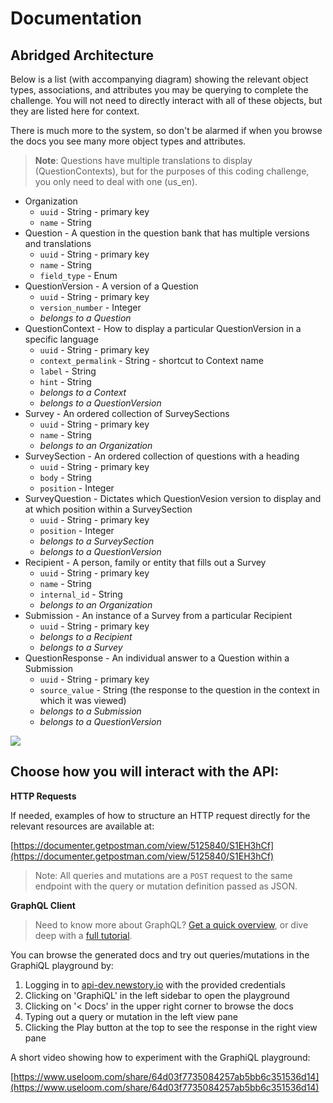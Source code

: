 # Documentation

## Abridged Architecture

Below is a list (with accompanying diagram) showing the relevant object types, associations, and attributes you may be querying to complete the challenge. You will not need to directly interact with all of these objects, but they are listed here for context.

There is much more to the system, so don't be alarmed if when you browse the docs you see many more object types and attributes.

> **Note**: Questions have multiple translations to display (QuestionContexts), but for the purposes of this coding challenge, you only need to deal with one (us_en).

- Organization
    - `uuid` - String - primary key
    - `name` - String
- Question - A question in the question bank that has multiple versions and translations
    - `uuid` - String - primary key
    - `name` - String
    - `field_type` - Enum
- QuestionVersion - A version of a Question
    - `uuid` - String - primary key
    - `version_number` - Integer
    - *belongs to a Question*
- QuestionContext - How to display a particular QuestionVersion in a specific language
    - `uuid` - String - primary key
    - `context_permalink` - String - shortcut to Context name
    - `label` - String
    - `hint` - String
    - *belongs to a Context*
    - *belongs to a QuestionVersion*
- Survey - An ordered collection of SurveySections
    - `uuid` - String - primary key
    - `name` - String
    - *belongs to an Organization*
- SurveySection - An ordered collection of questions with a heading
    - `uuid` - String - primary key
    - `body` - String
    - `position` - Integer
- SurveyQuestion - Dictates which QuestionVesion version to display and at which position within a SurveySection
    - `uuid` - String - primary key
    - `position` - Integer
    - *belongs to a SurveySection*
    - *belongs to a QuestionVersion*
- Recipient - A person, family or entity that fills out a Survey
    - `uuid` - String - primary key
    - `name` - String
    - `internal_id` - String
    - *belongs to an Organization*
- Submission - An instance of a Survey from a particular Recipient
    - `uuid` - String - primary key
    - *belongs to a Recipient*
    - *belongs to a Survey*
- QuestionResponse - An individual answer to a Question within a Submission
    - `uuid` - String - primary key
    - `source_value` - String (the response to the question in the context in which it was viewed)
    - *belongs to a Submission*
    - *belongs to a QuestionVersion*

![](../assets/diagram.jpg)


## Choose how you will interact with the API:

**HTTP Requests**

If needed, examples of how to structure an HTTP request directly for the relevant resources are available at:

[https://documenter.getpostman.com/view/5125840/S1EH3hCf](https://documenter.getpostman.com/view/5125840/S1EH3hCf)

> Note: All queries and mutations are a `POST` request to the same endpoint with the query or mutation definition passed as JSON.

**GraphQL Client**

> Need to know more about GraphQL? [Get a quick overview](https://www.howtographql.com/basics/2-core-concepts/), or dive deep with a [full tutorial](https://www.howtographql.com/).

You can browse the generated docs and try out queries/mutations in the GraphiQL playground by:

1. Logging in to [api-dev.newstory.io](http://api-dev.newstory.io) with the provided credentials
2. Clicking on 'GraphiQL' in the left sidebar to open the playground
3. Clicking on '< Docs' in the upper right corner to browse the docs
4. Typing out a query or mutation in the left view pane
5. Clicking the Play button at the top to see the response in the right view pane

A short video showing how to experiment with the GraphiQL playground:

[https://www.useloom.com/share/64d03f7735084257ab5bb6c351536d14](https://www.useloom.com/share/64d03f7735084257ab5bb6c351536d14)
